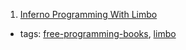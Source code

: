 1. [Inferno Programming With Limbo](http://doc.cat-v.org/inferno/books/inferno_programming_with_limbo/)
  * tags: [free-programming-books](tags/free-programming-books.md), [limbo](tags/limbo.md)
